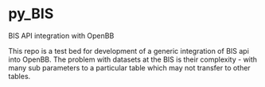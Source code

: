 # py_BIS
BIS API integration with OpenBB

This repo is a test bed for development of a generic integration of BIS api into OpenBB. 
The problem with datasets at the BIS is their complexity - with many sub parameters to a particular table which may not transfer to other tables.

